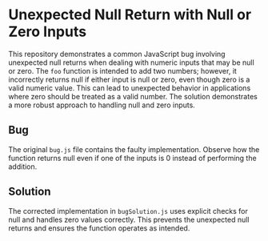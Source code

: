 # Unexpected Null Return with Null or Zero Inputs

This repository demonstrates a common JavaScript bug involving unexpected null returns when dealing with numeric inputs that may be null or zero.  The `foo` function is intended to add two numbers; however, it incorrectly returns null if either input is null or zero, even though zero is a valid numeric value. This can lead to unexpected behavior in applications where zero should be treated as a valid number. The solution demonstrates a more robust approach to handling null and zero inputs.

## Bug
The original `bug.js` file contains the faulty implementation.  Observe how the function returns null even if one of the inputs is 0 instead of performing the addition.

## Solution
The corrected implementation in `bugSolution.js` uses explicit checks for null and handles zero values correctly. This prevents the unexpected null returns and ensures the function operates as intended.